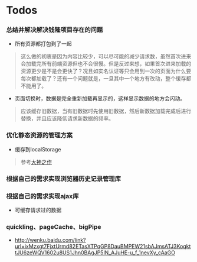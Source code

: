﻿# Todos

### 总结并解决解决钱隆项目存在的问题

* 所有资源都打包到了一起
> 这么做的初衷是因为内容比较少，可以尽可能的减少请求数，虽然首次进来会加载完所有前端资源但也不会很慢。但是反过来想，如果首次进来加载的资源更少是不是会更快了？况且如实名认证等只会用到一次的页面为什么要每次都加载了？还有一个问题就是，一旦其中一个地方有改动，整个缓存都不能用了。
	

* 页面切换时，数据是完全重新加载再显示的，这样显示数据的地方会闪动。
> 应该缓存旧数据，当有旧数据时先使用旧数据，然后新数据加载完成后进行替换，并且应该降低请求新数据的频率。



### 优化静态资源的管理方案

* 缓存到localStorage

> 参考[大神之作](http://qiqu.uc.cn/?uc_param_str=frpfvedncpssntnwbi#!/index/index)


### 根据自己的需求实现浏览器历史记录管理库



### 根据自己的需求实现ajax库
* 可缓存请求过的数据


### quickling、pageCache、bigPipe
* http://wenku.baidu.com/link?url=ixMzxgt7FjxtUrmd82ETasXTPqGP8DauBMPEW21sbAJmsATJ3KoqkttJU6zeWQV1602u8US1Jhn0BAgJP5lN_AJuHE-u_f_1nevXy_cAaGO


 
	

